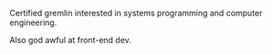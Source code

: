 Certified gremlin interested in systems programming and computer engineering.

Also god awful at front-end dev.
